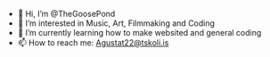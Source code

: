 - 👋 Hi, I’m @TheGoosePond
- 👀 I’m interested in Music, Art, Filmmaking and Coding
- 🌱 I’m currently learning how to make websited and general coding
- 📫 How to reach me: Agustat22@tskoli.is

<!---
TheGoosePond/TheGoosePond is a ✨ special ✨ repository because its `README.md` (this file) appears on your GitHub profile.
You can click the Preview link to take a look at your changes.
--->
